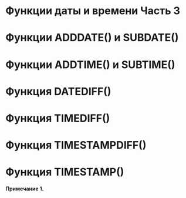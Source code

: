# Функции даты и времени Часть 3

# Функции ADDDATE() и SUBDATE()

# Функции ADDTIME() и SUBTIME()

# Функция DATEDIFF()

# Функция TIMEDIFF()

# Функция TIMESTAMPDIFF()

# Функция TIMESTAMP()

#### Примечание 1. 